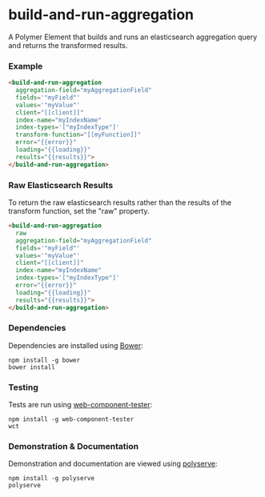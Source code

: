 # build-and-run-aggregation

A Polymer Element that builds and runs an elasticsearch aggregation query and returns the transformed results.

### Example
```html
<build-and-run-aggregation
  aggregation-field="myAggregationField"
  fields='"myField"'
  values='"myValue"'
  client="[[client]]"
  index-name="myIndexName"
  index-types='["myIndexType"]'
  transform-function="[[myFunction]]"
  error="{{error}}"
  loading="{{loading}}"
  results="{{results}}">
</build-and-run-aggregation>
```

### Raw Elasticsearch Results

To return the raw elasticsearch results rather than the results of the transform function, set the "raw" property.

```html
<build-and-run-aggregation
  raw
  aggregation-field="myAggregationField"
  fields='"myField"'
  values='"myValue"'
  client="[[client]]"
  index-name="myIndexName"
  index-types='["myIndexType"]'
  error="{{error}}"
  loading="{{loading}}"
  results="{{results}}">
</build-and-run-aggregation>
```

### Dependencies

Dependencies are installed using [Bower](http://bower.io/):

    npm install -g bower
    bower install

### Testing

Tests are run using [web-component-tester](https://github.com/Polymer/web-component-tester):

    npm install -g web-component-tester
    wct

### Demonstration & Documentation

Demonstration and documentation are viewed using [polyserve](https://github.com/PolymerLabs/polyserve):

    npm install -g polyserve
    polyserve

